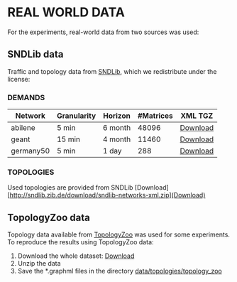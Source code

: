 # REAL WORLD DATA
For the experiments, real-world data from two sources was used:

## SNDLib data
Traffic and topology data from [SNDLib](http://sndlib.zib.de/home.action), which we redistribute under the license: 
### DEMANDS
|Network   | Granularity | Horizon | #Matrices | XML TGZ  |
|----------|-------------|---------|-----------|----------|
|abilene   | 5 min       | 6 month | 48096     | [Download](http://sndlib.zib.de/download/directed-abilene-zhang-5min-over-6months-ALL.tgz) 
|geant	   | 15 min      | 4 month | 11460     | [Download](http://sndlib.zib.de/download/directed-geant-uhlig-15min-over-4months-ALL.tgz) 
|germany50 | 5 min       | 1 day   | 288       | [Download](http://sndlib.zib.de/download/directed-germany50-DFN-aggregated-5min-over-1day.tgz) 

### TOPOLOGIES
Used topologies are provided from SNDLib [Download][http://sndlib.zib.de/download/sndlib-networks-xml.zip](Download)

## TopologyZoo data
Topology data available from [TopologyZoo](https://www.topology-zoo.org/dataset.html) was used for some experiments.
To reproduce the results using TopologyZoo data:
1. Download the whole dataset: [Download](https://www.topology-zoo.org/files/archive.zip)
2. Unzip the data
3. Save the *.graphml files in the directory [data/topologies/topology_zoo](data/topologies/topology_zoo/)
